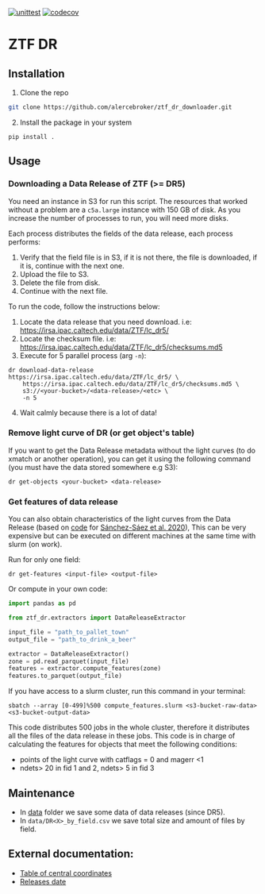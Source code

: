 [![unittest](https://github.com/alercebroker/ztf_dr/actions/workflows/unittest.yml/badge.svg)](https://github.com/alercebroker/ztf_dr/actions/workflows/unittest.yml)
[![codecov](https://codecov.io/gh/alercebroker/ztf_dr/branch/main/graph/badge.svg)](https://codecov.io/gh/alercebroker/ztf_dr)




# ZTF DR

## Installation

1. Clone the repo

```bash
git clone https://github.com/alercebroker/ztf_dr_downloader.git
```

2. Install the package in your system
```
pip install .   
```

## Usage

### Downloading a Data Release of ZTF (>= DR5)
You need an instance in S3 for run this script. The resources that worked without a problem are a `c5a.large` instance with 150 GB of disk. As you increase the number of processes to run, you will need more disks. 

Each process distributes the fields of the data release, each process performs:
1. Verify that the field file is in S3, if it is not there, the file is downloaded, if it is, continue with the next one.
2. Upload the file to S3.
3. Delete the file from disk.
4. Continue with the next file.

To run the code, follow the instructions below: 

1. Locate the data release that you need download. i.e: https://irsa.ipac.caltech.edu/data/ZTF/lc_dr5/
2. Locate the checksum file. i.e: https://irsa.ipac.caltech.edu/data/ZTF/lc_dr5/checksums.md5
3. Execute for 5 parallel process (arg `-n`):

```
dr download-data-release https://irsa.ipac.caltech.edu/data/ZTF/lc_dr5/ \
    https://irsa.ipac.caltech.edu/data/ZTF/lc_dr5/checksums.md5 \
    s3://<your-bucket>/<data-release>/<etc> \
    -n 5
```
4. Wait calmly because there is a lot of data!

### Remove light curve of DR (or get object's table)
If you want to get the Data Release metadata without the light curves (to do xmatch or another operation), you can get it using the following command (you must have the data stored somewhere e.g S3):

```
dr get-objects <your-bucket> <data-release>
```

### Get features of data release
You can also obtain characteristics of the light curves from the Data Release (based on [code](https://github.com/alercebroker/lc_classifier) for [Sánchez-Sáez et al. 2020](https://arxiv.org/abs/2008.03311)), This can be very expensive but can be executed on different machines at the same time with slurm (on work).

Run for only one field:

```
dr get-features <input-file> <output-file>
```
 Or compute in your own code:

```python
import pandas as pd

from ztf_dr.extractors import DataReleaseExtractor

input_file = "path_to_pallet_town"
output_file = "path_to_drink_a_beer"

extractor = DataReleaseExtractor()
zone = pd.read_parquet(input_file)
features = extractor.compute_features(zone)
features.to_parquet(output_file)
```

If you have access to a slurm cluster, run this command in your terminal:

```
sbatch --array [0-499]%500 compute_features.slurm <s3-bucket-raw-data> <s3-bucket-output-data>
```

This code distributes 500 jobs in the whole cluster, therefore it distributes all the files of the data release in these jobs. This code is in charge of calculating the features for objects that meet the following conditions: 
- points of the light curve with catflags = 0 and magerr <1
- ndets> 20 in fid 1 and 2, ndets> 5 in fid 3 

## Maintenance

- In [data](https://github.com/alercebroker/ztf_dr_downloader/tree/master/data) folder we save some data of data releases (since DR5).
- In `data/DR<X>_by_field.csv` we save total size and amount of files by field.

## External documentation:

- [Table of central coordinates](https://www.oir.caltech.edu/twiki_ptf/pub/ZTF/ZTFFieldGrid/ZTF_Fields.txt)
- [Releases date](http://sites.astro.caltech.edu/ztf/csac/Presentations/masci_Pasadena_10.23.20.pdf)